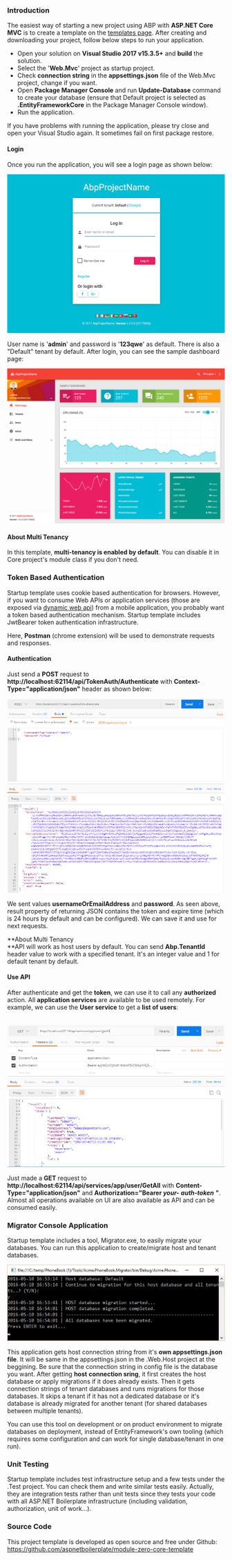 ### Introduction

The easiest way of starting a new project using ABP with **ASP.NET Core MVC** is to create a template on the [templates page](/Templates). After creating and downloading your
project, follow below steps to run your application.

-   Open your solution on **Visual Studio 2017 v15.3.5+** and **build**
    the solution.
-   Select the '**Web.Mvc**' project as startup project.
-   Check **connection string** in the **appsettings.json** file of the Web.Mvc project, change if you want.
-   Open **Package Manager Console** and run **Update-Database** command
    to create your database (ensure that Default project is selected as
    **.EntityFrameworkCore** in the Package Manager Console window).
-   Run the application.

If you have problems with running the application, please try close and
open your Visual Studio again. It sometimes fail on first package
restore.

#### Login

Once you run the application, you will see a login page as shown below:

<img src="../images/module-zero-core-template-ui-login.png" alt="Login Page" class="img-thumbnail" />

User name is '**admin**' and password is '**123qwe**' as default. There
is also a "Default" tenant by default. After login, you can see the
sample dashboard page:

<img src="../images/module-zero-core-template-ui-home.png" alt="Dashboard" class="img-thumbnail" />

#### About Multi Tenancy

In this template, **multi-tenancy is enabled by default**. You can
disable it in Core project's module class if you don't need.

### Token Based Authentication

Startup template uses cookie based authentication for browsers. However,
if you want to consume Web APIs or application services (those are
exposed via [dynamic web api](/Pages/Documents/Dynamic-Web-API)) from a
mobile application, you probably want a token based authentication
mechanism. Startup template includes JwtBearer token authentication
infrastructure.

Here, **Postman** (chrome extension) will be used to demonstrate
requests and responses.

#### Authentication

Just send a **POST** request to
**http://localhost:62114/api/TokenAuth/Authenticate** with
**Context-Type="application/json"** header as shown below:

<img src="../images/aspnet-core-token-auth.png" alt="Request for token" class="img-thumbnail" />

We sent values **usernameOrEmailAddress** and **password**. As seen
above, result property of returning JSON contains the token and expire
time (which is 24 hours by default and can be configured). We can save
it and use for next requests.

**About Multi Tenancy  
**API will work as host users by default. You can send **Abp.TenantId**
header value to work with a specified tenant. It's an integer value and
1 for default tenant by default.

#### Use API

After authenticate and get the **token**, we can use it to call any
**authorized** action. All **application services** are available to be
used remotely. For example, we can use the **User service** to get a
**list of users**:

 <img src="../images/token-request-v2.png" alt="Call API" class="img-thumbnail" />

Just made a **GET** request to
**http://localhost:62114/api/services/app/user/GetAll** with
**Content-Type="application/json"** and **Authorization="Bearer
*your-*** ***auth-token*** **"**. Almost all operations available on UI
are also available as API and can be consumed easily.

### Migrator Console Application

Startup template includes a tool, Migrator.exe, to easily migrate your
databases. You can run this application to create/migrate host and
tenant databases.

<img src="../images/database-migrator.png" alt="Database Migrator" class="img-thumbnail" />

This application gets host connection string from it's **own
appsettings.json file**. It will be same in the appsettings.json in the
.Web.Host project at the beggining. Be sure that the connection string
in config file is the database you want. After getting **host**
**connection sring**, it first creates the host database or apply
migrations if it does already exists. Then it gets connection strings of
tenant databases and runs migrations for those databases. It skips a
tenant if it has not a dedicated database or it's database is already
migrated for another tenant (for shared databases between multiple
tenants).

You can use this tool on development or on product environment to
migrate databases on deployment, instead of EntityFramework's own
tooling (which requires some configuration and can work for single
database/tenant in one run).

### Unit Testing

Startup template includes test infrastructure setup and a few tests
under the .Test project. You can check them and write similar tests
easily. Actually, they are integration tests rather than unit tests
since they tests your code with all ASP.NET Boilerplate infrastructure
(including validation, authorization, unit of work...).

### Source Code

This project template is developed as open source and free under Github:
<https://github.com/aspnetboilerplate/module-zero-core-template>

